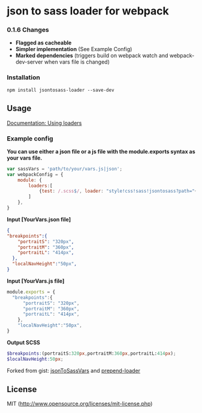 # json to sass loader for webpack

### 0.1.6 Changes
- **Flagged as cacheable**
- **Simpler implementation** (See Example Config)
- **Marked dependencies** (triggers build on webpack watch and webpack-dev-server when vars file is changed)


### Installation

`npm install jsontosass-loader --save-dev`

## Usage

[Documentation: Using loaders](http://webpack.github.io/docs/using-loaders.html)

### Example config
**You can use either a json file or a js file with the module.exports syntax as your vars file.**

``` javascript
var sassVars = 'path/to/your/vars.js|json';
var webpackConfig = {
    module: {
        loaders:[
            {test: /.scss$/, loader: "style!css!sass!jsontosass?path="+ sassVars}
        ]
    },
}

```

**Input [YourVars.json file]**
``` json
{
"breakpoints":{
    "portraitS": "320px",
    "portraitM": "360px",
    "portraitL": "414px",
  },
  "localNavHeight":"50px",
}
```
**Input [YourVars.js file]**
``` js
module.exports = {
  "breakpoints":{
      "portraitS": "320px",
      "portraitM": "360px",
      "portraitL": "414px",
    },
    "localNavHeight":"50px",
}
```
**Output SCSS**
``` scss
$breakpoints:(portraitS:320px,portraitM:360px,portraitL:414px);
$localNavHeight:50px;
```


Forked from gist: [jsonToSassVars](https://gist.github.com/Kasu/ea4f4861a81e626ea308) and [prepend-loader](https://gist.github.com/Kasu/29452051023ff5337bd7)

## License

MIT (http://www.opensource.org/licenses/mit-license.php)
